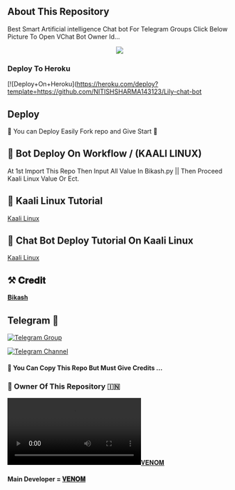 ## About This Repository 
Best Smart Artificial intelligence Chat bot For Telegram Groups 
Click Below Picture To Open VChat Bot Owner Id...


<p align="center"><a href="https://telegram.me/its_arryan"><img src="https://telegra.ph/file/48af9d58eee079b15c18c.jpg"></a></p>



### Deploy To Heroku

[![Deploy+On+Heroku](https://heroku.com/deploy?template=https://github.com/NITISHSHARMA143123/Lily-chat-bot


## Deploy
🌷 You can Deploy Easily Fork repo and Give Start 🌷

## 🥀 Bot Deploy On Workflow / (KAALI LINUX)
 At 1st Import This Repo Then Input All Value In Bikash.py || Then Proceed Kaali Linux Value Or Ect.

## 🥀 Kaali Linux Tutorial

[Kaali Linux](https://youtu.be/_nZT5lhcL8U)

## 🥀 Chat Bot Deploy Tutorial On Kaali Linux 

[Kaali Linux](https://youtu.be/fFRxAG1mCVU)

## ⚒️ 𝐂𝐫𝐞𝐝𝐢𝐭
[𝐁𝐢𝐤𝐚𝐬𝐡](https://t.me/BikashHalder)

## Telegram 🏪

[![Telegram Group](https://img.shields.io/badge/Telegram-Group-brightgreen)](https://telegram.me/venom_world_chatting_club)

[![Telegram Channel](https://img.shields.io/badge/Telegram-Channel-brightgreen)](https://telegram.me/lily_x_bots)


#### 🥺 You Can Copy This Repo But Must Give Credits ...

### 🌷 Owner Of This Repository 🇮🇳
[![𝐕𝐄𝐍𝐎𝐌](https://telegra.ph/file/617a7c468f993bb5e567a.mp4)](https://telegram.me/its_arryan)


#### Main Developer = [𝐕𝐄𝐍𝐎𝐌](https://telegram.me/its_arryan)
